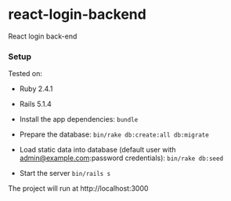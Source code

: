 # react-login-backend
React login back-end

### Setup
Tested on:
- Ruby 2.4.1
- Rails 5.1.4

- Install the app dependencies:
`bundle`

- Prepare the database:
`
    bin/rake db:create:all db:migrate
`

- Load static data into database (default user with admin@example.com:password credentials):
`
   bin/rake db:seed
`

- Start the server
`
bin/rails s
`

The project will run at http://localhost:3000
